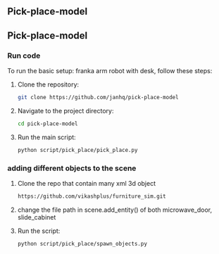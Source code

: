 ## Pick-place-model

## Pick-place-model

### Run code

To run the basic setup: franka arm robot with desk, follow these steps:

1. Clone the repository:
    ```sh
    git clone https://github.com/janhq/pick-place-model
    ```
2. Navigate to the project directory:
    ```sh
    cd pick-place-model
    ```
3. Run the main script:
    ```sh
    python script/pick_place/pick_place.py
    ```

### adding different objects to the scene
1. Clone the repo that contain many xml 3d object
    ```sh
    https://github.com/vikashplus/furniture_sim.git
    ```
2. change the file path in scene.add_entity() of both microwave_door, slide_cabinet

3. Run the script:
    ```sh
    python script/pick_place/spawn_objects.py
    ```